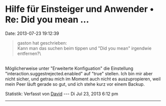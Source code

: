 Hilfe für Einsteiger und Anwender • Re: Did you mean \...
=========================================================

Date: 2013-07-23 19:12:39

> <div>
>
> gaston hat geschrieben:\
> Kann man das suchen beim tippen und \"Did you mean\" irgendwie
> entfernen?\
>
> </div>

\
Möglicherweise unter \"Erweiterte Konfiguation\" die Einstellung
\"interaction.suggestrejected.enabled\" auf \"true\" stellen. Ich bin
mir aber nicht sicher, und getrau mich im Moment auch nicht es
auszupropieren, weil mein Peer läuft gerade so gut, und ich stehe kurz
vor einem Backup.

Statistik: Verfasst von
[David](http://forum.yacy-websuche.de/memberlist.php?mode=viewprofile&u=8887)
--- Di Jul 23, 2013 6:12 pm

------------------------------------------------------------------------
